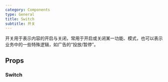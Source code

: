 ```yaml
---
category: Components
type: General
title: Switch
subtitle: 开关
---
```


开关用于表示内容的开启与关闭，常用于开启或关闭某一功能、模式，也可以表示业务中的一些特殊逻辑，如广告的“投放/暂停”。

## Props
### Switch